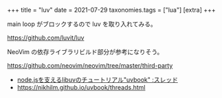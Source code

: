+++
title = "luv"
date = 2021-07-29
taxonomies.tags = ["lua"]
[extra]
+++

main loop がブロックするので luv を取り入れてみる。

<https://github.com/luvit/luv>

NeoVim の依存ライブラリビルド部分が参考になりそう。

<https://github.com/neovim/neovim/tree/master/third-party>


* [node.jsを支えるlibuvのチュートリアル"uvbook" :スレッド](https://kimitok.hateblo.jp/entry/2014/04/16/223643)
* <https://nikhilm.github.io/uvbook/threads.html>
